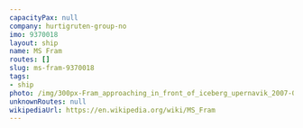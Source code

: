 ```yaml
---
capacityPax: null
company: hurtigruten-group-no
imo: 9370018
layout: ship
name: MS Fram
routes: []
slug: ms-fram-9370018
tags:
- ship
photo: /img/300px-Fram_approaching_in_front_of_iceberg_upernavik_2007-08-19_1.jpg
unknownRoutes: null
wikipediaUrl: https://en.wikipedia.org/wiki/MS_Fram
---
```

